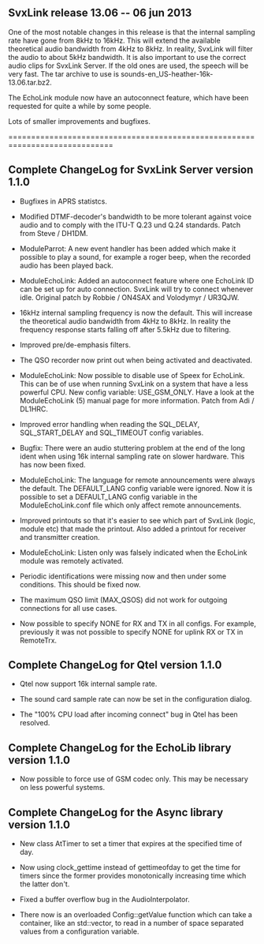SvxLink release 13.06 -- 06 jun 2013
------------------------------------

One of the most notable changes in this release is that the internal sampling
rate have gone from 8kHz to 16kHz. This will extend the available theoretical
audio bandwidth from 4kHz to 8kHz. In reality, SvxLink will filter the audio to
about 5kHz bandwidth. It is also important to use the correct audio clips for
SvxLink Server. If the old ones are used, the speech will be very fast. The tar
archive to use is sounds-en_US-heather-16k-13.06.tar.bz2.

The EchoLink module now have an autoconnect feature, which have been requested
for quite a while by some people.

Lots of smaller improvements and bugfixes.



=============================================================================

Complete ChangeLog for SvxLink Server version 1.1.0
---------------------------------------------------

* Bugfixes in APRS statistcs.

* Modified DTMF-decoder's bandwidth to be more tolerant against voice audio
  and to comply with the ITU-T Q.23 und Q.24 standards.
  Patch from Steve / DH1DM.

* ModuleParrot: A new event handler has been added which make it possible to
  play a sound, for example a roger beep, when the recorded audio has been
  played back.

* ModuleEchoLink: Added an autoconnect feature where one EchoLink ID can be
  set up for auto connection. SvxLink will try to connect whenever idle.
  Original patch by Robbie / ON4SAX and Volodymyr / UR3QJW.

* 16kHz internal sampling frequency is now the default. This will increase
  the theoretical audio bandwidth from 4kHz to 8kHz. In reality the frequency
  response starts falling off after 5.5kHz due to filtering.

* Improved pre/de-emphasis filters.

* The QSO recorder now print out when being activated and deactivated.

* ModuleEchoLink: Now possible to disable use of Speex for EchoLink. This can
  be of use when running SvxLink on a system that have a less powerful CPU.
  New config variable: USE_GSM_ONLY. Have a look at the ModuleEchoLink (5)
  manual page for more information.
  Patch from Adi / DL1HRC.

* Improved error handling when reading the SQL_DELAY, SQL_START_DELAY and
  SQL_TIMEOUT config variables.

* Bugfix: There were an audio stuttering problem at the end of the long ident
  when using 16k internal sampling rate on slower hardware. This has now
  been fixed.

* ModuleEchoLink: The language for remote announcements were always the
  default. The DEFAULT_LANG config variable were ignored. Now it is possible
  to set a DEFAULT_LANG config variable in the ModuleEchoLink.conf file which
  only affect remote announcements.

* Improved printouts so that it's easier to see which part of SvxLink (logic,
  module etc) that made the printout. Also added a printout for receiver and
  transmitter creation.

* ModuleEchoLink: Listen only was falsely indicated when the EchoLink module
  was remotely activated.

* Periodic identifications were missing now and then under some conditions.
  This should be fixed now.

* The maximum QSO limit (MAX_QSOS) did not work for outgoing connections for
  all use cases.

* Now possible to specify NONE for RX and TX in all configs. For example,
  previously it was not possible to specify NONE for uplink RX or TX in
  RemoteTrx.



Complete ChangeLog for Qtel version 1.1.0
-----------------------------------------

* Qtel now support 16k internal sample rate.

* The sound card sample rate can now be set in the configuration dialog.

* The "100% CPU load after incoming connect" bug in Qtel has been resolved.



Complete ChangeLog for the EchoLib library version 1.1.0
--------------------------------------------------------

* Now possible to force use of GSM codec only. This may be necessary on
  less powerful systems.



Complete ChangeLog for the Async library version 1.1.0
------------------------------------------------------

* New class AtTimer to set a timer that expires at the specified time of day.

* Now using clock_gettime instead of gettimeofday to get the time for timers
  since the former provides monotonically increasing time which the
  latter don't.

* Fixed a buffer overflow bug in the AudioInterpolator.

* There now is an overloaded Config::getValue function which can take a
  container, like an std::vector, to read in a number of space separated values
  from a configuration variable.
